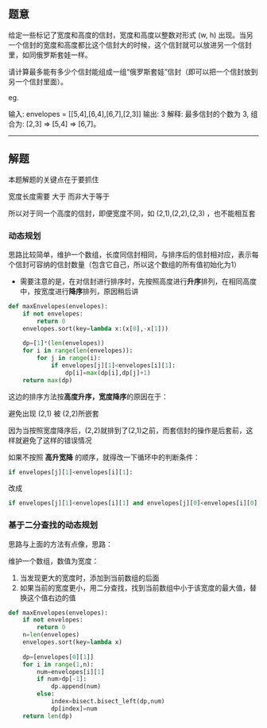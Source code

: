 ## 题意

给定一些标记了宽度和高度的信封，宽度和高度以整数对形式 (w, h) 出现。当另一个信封的宽度和高度都比这个信封大的时候，这个信封就可以放进另一个信封里，如同俄罗斯套娃一样。

请计算最多能有多少个信封能组成一组“俄罗斯套娃”信封（即可以把一个信封放到另一个信封里面）。

eg.

输入: envelopes = [[5,4],[6,4],[6,7],[2,3]]
输出: 3 
解释: 最多信封的个数为 3, 组合为: [2,3] => [5,4] => [6,7]。

---
## 解题

本题解题的关键点在于要抓住 

宽度长度需要 大于 而非大于等于

所以对于同一个高度的信封，即便宽度不同，如
(2,1),(2,2),(2,3) ，也不能相互套

### 动态规划

思路比较简单，维护一个数组，长度同信封相同，与排序后的信封相对应，表示每个信封可容纳的信封数量（包含它自己，所以这个数组的所有值初始化为1）

- 需要注意的是，在对信封进行排序时，先按照高度进行**升序**排列，在相同高度中，按宽度进行**降序**排列，原因稍后讲

```python
def maxEnvelopes(envelopes):
	if not envelopes:
		return 0
	envelopes.sort(key=lambda x:(x[0],-x[1]))
	
	dp=[1]*(len(envelopes))
	for i in range(len(envelopes)):
		for j in range(i):
			if envelopes[j][1]<envelopes[i][1]:
				dp[i]=max(dp[i],dp[j]+1)
	return max(dp)
```

这边的排序方法按**高度升序，宽度降序**的原因在于：

避免出现 (2,1) 被 (2,2)所嵌套

因为当按照宽度降序后，(2,2)就排到了(2,1)之前，而套信封的操作是后套前，这样就避免了这样的错误情况

如果不按照 **高升宽降** 的顺序，就得改一下循环中的判断条件：
```python
if envelopes[j][1]<envelopes[i][1]:
```
改成
```python
if envelopes[j][1]<envelopes[i][1] and envelopes[j][0]<envelopes[i][0]:
```

### 基于二分查找的动态规划

思路与上面的方法有点像，思路：

维护一个数组，数值为宽度：
1. 当发现更大的宽度时，添加到当前数组的后面
2. 如果当前的宽度更小，用二分查找，找到当前数组中小于该宽度的最大值，替换这个值右边的值

```python
def maxEnvelopes(envelopes):
	if not envelopes:
		return 0
	n=len(envelopes)
	envelopes.sort(key=lambda x)
	
	dp=[envelopes[0][1]]
	for i in range(1,n):
		num=envelopes[i][1]
		if num>dp[-1]:
			dp.append(num)
		else:
			index=bisect.bisect_left(dp,num)
			dp[index]=num
	return len(dp)
```

